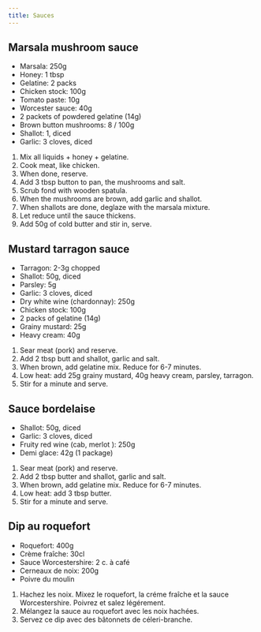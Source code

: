 ```yaml
---
title: Sauces
---
```


## Marsala mushroom sauce

- Marsala: 250g
- Honey: 1 tbsp
- Gelatine: 2 packs
- Chicken stock: 100g
- Tomato paste: 10g
- Worcester sauce: 40g
- 2 packets of powdered gelatine (14g)
- Brown button mushrooms: 8 / 100g
- Shallot: 1, diced
- Garlic: 3 cloves, diced

1. Mix all liquids + honey + gelatine.
1. Cook meat, like chicken.
1. When done, reserve.
1. Add 3 tbsp button to pan, the mushrooms and salt.
1. Scrub fond with wooden spatula.
1. When the mushrooms are brown, add garlic and shallot.
1. When shallots are done, deglaze with the marsala mixture.
1. Let reduce until the sauce thickens.
1. Add 50g of cold butter and stir in, serve.

## Mustard tarragon sauce

- Tarragon: 2-3g chopped
- Shallot: 50g, diced
- Parsley: 5g
- Garlic: 3 cloves, diced
- Dry white wine (chardonnay): 250g
- Chicken stock: 100g
- 2 packs of gelatine (14g)
- Grainy mustard: 25g
- Heavy cream: 40g

1. Sear meat (pork) and reserve.
1. Add 2 tbsp butt and shallot, garlic and salt.
1. When brown, add gelatine mix. Reduce for 6-7 minutes.
1. Low heat: add 25g grainy mustard, 40g heavy cream, parsley, tarragon.
1. Stir for a minute and serve.

## Sauce bordelaise

- Shallot: 50g, diced
- Garlic: 3 cloves, diced
- Fruity red wine (cab, merlot ): 250g
- Demi glace: 42g (1 package)

1. Sear meat (pork) and reserve.
1. Add 2 tbsp butter and shallot, garlic and salt.
1. When brown, add gelatine mix. Reduce for 6-7 minutes.
1. Low heat: add 3 tbsp butter.
1. Stir for a minute and serve.

## Dip au roquefort

- Roquefort: 400g
- Crème fraîche: 30cl
- Sauce Worcestershire: 2 c. à café
- Cerneaux de noix: 200g
- Poivre du moulin

1. Hachez les noix. Mixez le roquefort, la créme fraîche et
   la sauce Worcestershire. Poivrez et salez légérement.
1. Mélangez la sauce au roquefort avec les noix hachées.
1. Servez ce dip avec des bâtonnets de céleri-branche.
